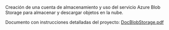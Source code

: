 Creación de una cuenta de almacenamiento y uso del servicio Azure Blob Storage para almacenar y descargar objetos en la nube.

Documento con instrucciones detalladas del proyecto:
[DocBlobStorage.pdf](https://github.com/PADSA-github/Cloud/files/7935186/DocBlobStorage.pdf)
